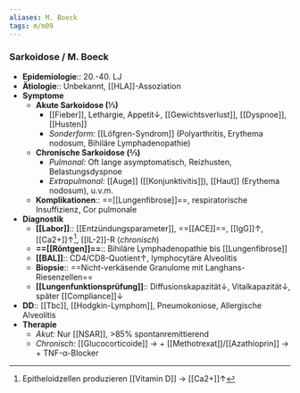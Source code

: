 ```yaml
---
aliases: M. Boeck
tags: m/m09
---
```

### Sarkoidose / M. Boeck
- **Epidemiologie**:: 20.-40. LJ
- **Ätiologie**:: Unbekannt, [[HLA]]-Assoziation
- **Symptome**
	- **Akute Sarkoidose (⅓)**
		- [[Fieber]], Lethargie, Appetit↓, [[Gewichtsverlust]], [[Dyspnoe]], [[Husten]]
		- *Sonderform:* [[Löfgren-Syndrom]] (Polyarthritis, Erythema nodosum, Bihiläre Lymphadenopathie)
	- **Chronische Sarkoidose (⅔)**
		- *Pulmonal:* Oft lange asymptomatisch, Reizhusten, Belastungsdyspnoe
		- *Extrapulmonal:* [[Auge]] ([[Konjunktivitis]]), [[Haut]] (Erythema nodosum), u.v.m.
	- **Komplikationen**:: ==[[Lungenfibrose]]==, respiratorische Insuffizienz, Cor pulmonale
- **Diagnostik**
	- **[[Labor]]**:: [[Entzündungsparameter]], ==[[ACE]]==, [[IgG]]↑, [[Ca2+]]↑[^1], [[IL-2]]-R (*chronisch*)
	- **==[[Röntgen]]==**:: Bihiläre Lymphadenopathie bis [[Lungenfibrose]]
	- **[[BAL]]**:: CD4/CD8-Quotient↑, lymphocytäre Alveolitis
	- **Biopsie**:: ==Nicht-verkäsende Granulome mit Langhans-Riesenzellen==
	- **[[Lungenfunktionsprüfung]]**:: Diffusionskapazität↓, Vitalkapazität↓, später [[Compliance]]↓
- **DD**:: [[Tbc]], [[Hodgkin-Lymphom]], Pneumokoniose, Allergische Alveolitis
- **Therapie**
	- *Akut:* Nur [[NSAR]], >85% spontanremittierend
	- *Chronisch:* [[Glucocorticoide]] → + [[Methotrexat]]/[[Azathioprin]] → + TNF-α-Blocker

[^1]: Epitheloidzellen produzieren [[Vitamin D]] → [[Ca2+]]↑ 
